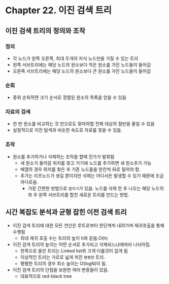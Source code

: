 # Chapter 22. 이진 검색 트리

## 이진 검색 트리의 정의와 조작

### 정의

- 각 노드가 왼쪽 오른쪽, 최대 두개의 자식 노드만을 가질 수 있는 트리
- 왼쪽 서브트리에는 해당 노드의 원소보다 작은 원소를 가진 노드들이 들어감
- 오른쪽 서브트리에는 해당 노드의 원소보다 큰 원소를 가진 노드들이 들어감

### 순회

- 중위 순회하면 크기 순서로 정렬된 원소의 목록을 얻을 수 있음

### 자료의 검색

- 한 번 원소를 비교하는 것 만으로도 찾아야할 전체 대상의 절반을 줄일 수 있음
- 실질적으로 이진 탐색과 비슷한 속도로 자료를 찾을 수 있음.

### 조작

- 원소를 추가하거나 삭제하는 조작을 할때 진가가 발휘됨
    - 새 원소가 들어갈 위치를 찾고 거기에 노드를 추가하면 새 원소추가 가능
    - 배열의 경우 위치를 찾은 후 기존 노드들을 한칸씩 뒤로 밀어야 함.
    - 추가는 리프노드가 생길 뿐이지만 삭제는 어디서든 발생할 수 있기 때문에 조금 까다로움.
        - 가장 간편한 방법으로 `합치기`가 있음. 노드를 삭제 한 후 나오는 해당 노드의 좌 우 왼쪽 서브트리를 합친 새로운 트리를 만드는 방법.

## 시간 복잡도 분석과 균형 잡힌 이전 검색 트리

- 이진 검색 트리에 대한 모든 연산은 루트로부터 한단계씩 내려가며 재귀호출을 통해 수행됨
    - 최대 재귀 호출 수는 트리의 높이 h와 같음.O(h)
- 이진 검색 트리의  높이는 어떤 순서로 추가되고 삭제되느냐에따라 나뉘어짐.
    - 한쪽으로 쏠린 트리는 Linked list와 크게 다를것이 없게 됨
    - 이상적인 트리는 가로로 넓게 퍼진 `평평한` 트리.
    - 평평한 트리의 경우 최소 높이는 O(logN)이 됨.
- 이진 검색 트리의 단점을 보완한 여러 변종들이 있음.
    - 대표적으로 red-black tree
